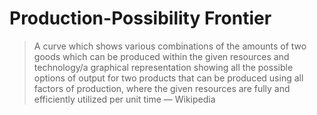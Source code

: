 # Production-Possibility Frontier

> A curve which shows various combinations of the amounts of two goods which can be produced within the given resources and technology/a graphical representation showing all the possible options of output for two products that can be produced using all factors of production, where the given resources are fully and efficiently utilized per unit time — Wikipedia
